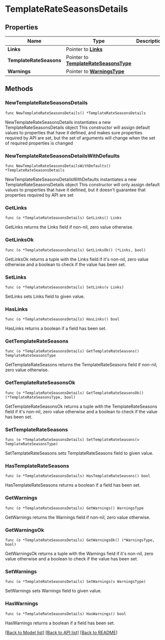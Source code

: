 # TemplateRateSeasonsDetails

## Properties

Name | Type | Description | Notes
------------ | ------------- | ------------- | -------------
**Links** | Pointer to [**Links**](Links.md) |  | [optional] 
**TemplateRateSeasons** | Pointer to [**TemplateRateSeasonsType**](TemplateRateSeasonsType.md) |  | [optional] 
**Warnings** | Pointer to [**WarningsType**](WarningsType.md) |  | [optional] 

## Methods

### NewTemplateRateSeasonsDetails

`func NewTemplateRateSeasonsDetails() *TemplateRateSeasonsDetails`

NewTemplateRateSeasonsDetails instantiates a new TemplateRateSeasonsDetails object
This constructor will assign default values to properties that have it defined,
and makes sure properties required by API are set, but the set of arguments
will change when the set of required properties is changed

### NewTemplateRateSeasonsDetailsWithDefaults

`func NewTemplateRateSeasonsDetailsWithDefaults() *TemplateRateSeasonsDetails`

NewTemplateRateSeasonsDetailsWithDefaults instantiates a new TemplateRateSeasonsDetails object
This constructor will only assign default values to properties that have it defined,
but it doesn't guarantee that properties required by API are set

### GetLinks

`func (o *TemplateRateSeasonsDetails) GetLinks() Links`

GetLinks returns the Links field if non-nil, zero value otherwise.

### GetLinksOk

`func (o *TemplateRateSeasonsDetails) GetLinksOk() (*Links, bool)`

GetLinksOk returns a tuple with the Links field if it's non-nil, zero value otherwise
and a boolean to check if the value has been set.

### SetLinks

`func (o *TemplateRateSeasonsDetails) SetLinks(v Links)`

SetLinks sets Links field to given value.

### HasLinks

`func (o *TemplateRateSeasonsDetails) HasLinks() bool`

HasLinks returns a boolean if a field has been set.

### GetTemplateRateSeasons

`func (o *TemplateRateSeasonsDetails) GetTemplateRateSeasons() TemplateRateSeasonsType`

GetTemplateRateSeasons returns the TemplateRateSeasons field if non-nil, zero value otherwise.

### GetTemplateRateSeasonsOk

`func (o *TemplateRateSeasonsDetails) GetTemplateRateSeasonsOk() (*TemplateRateSeasonsType, bool)`

GetTemplateRateSeasonsOk returns a tuple with the TemplateRateSeasons field if it's non-nil, zero value otherwise
and a boolean to check if the value has been set.

### SetTemplateRateSeasons

`func (o *TemplateRateSeasonsDetails) SetTemplateRateSeasons(v TemplateRateSeasonsType)`

SetTemplateRateSeasons sets TemplateRateSeasons field to given value.

### HasTemplateRateSeasons

`func (o *TemplateRateSeasonsDetails) HasTemplateRateSeasons() bool`

HasTemplateRateSeasons returns a boolean if a field has been set.

### GetWarnings

`func (o *TemplateRateSeasonsDetails) GetWarnings() WarningsType`

GetWarnings returns the Warnings field if non-nil, zero value otherwise.

### GetWarningsOk

`func (o *TemplateRateSeasonsDetails) GetWarningsOk() (*WarningsType, bool)`

GetWarningsOk returns a tuple with the Warnings field if it's non-nil, zero value otherwise
and a boolean to check if the value has been set.

### SetWarnings

`func (o *TemplateRateSeasonsDetails) SetWarnings(v WarningsType)`

SetWarnings sets Warnings field to given value.

### HasWarnings

`func (o *TemplateRateSeasonsDetails) HasWarnings() bool`

HasWarnings returns a boolean if a field has been set.


[[Back to Model list]](../README.md#documentation-for-models) [[Back to API list]](../README.md#documentation-for-api-endpoints) [[Back to README]](../README.md)


